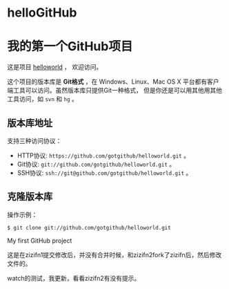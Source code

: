 helloGitHub
===========
# 我的第一个GitHub项目

这是项目 [helloworld](https://github.com/gotgithub/helloworld) ，
欢迎访问。

这个项目的版本库是 **Git格式** ，在 Windows、Linux、Mac OS X
平台都有客户端工具可以访问。虽然版本库只提供Git一种格式，
但是你还是可以用其他用其他工具访问，如 ``svn`` 和 ``hg`` 。

## 版本库地址

支持三种访问协议：

* HTTP协议: `https://github.com/gotgithub/helloworld.git` 。
* Git协议: `git://github.com/gotgithub/helloworld.git` 。
* SSH协议: `ssh://git@github.com/gotgithub/helloworld.git` 。

## 克隆版本库

操作示例：

    $ git clone git://github.com/gotgithub/helloworld.git
My first GitHub project

这是在zizifn1提交修改后，并没有合并时候，和zizifn2fork了zizifn后，然后修改文件的。

watch的测试，我更新，看看zizifn2有没有提示。
